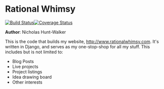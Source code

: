 # Rational Whimsy

[![Build Status](https://travis-ci.org/nhuntwalker/rational_whimsy.svg?branch=master)](https://travis-ci.org/nhuntwalker/rational_whimsy)[![Coverage Status](https://coveralls.io/repos/github/nhuntwalker/rational_whimsy/badge.svg?branch=master)](https://coveralls.io/github/nhuntwalker/rational_whimsy?branch=master)

**Author**: Nicholas Hunt-Walker

This is the code that builds my website, http://www.rationalwhimsy.com.
It's written in Django, and serves as my one-stop-shop for all my stuff.
This includes but is not limited to:

* Blog Posts
* Live projects
* Project listings
* Idea drawing board
* Other interests

